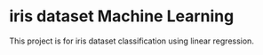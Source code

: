 # iris dataset Machine Learning
This project is for iris dataset classification using linear regression.
